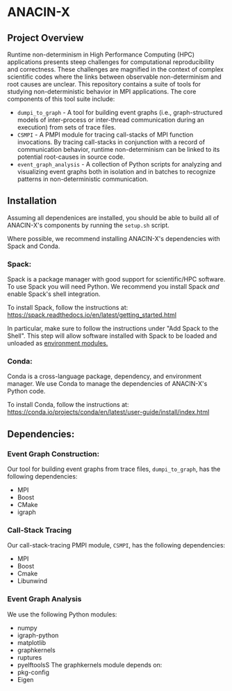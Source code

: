 # ANACIN-X
## Project Overview
Runtime non-determinism in High Performance Computing (HPC) applications presents steep challenges for computational reproducibility and correctness. These challenges are magnified in the context of complex scientific codes where the links between observable non-determinism and root causes are unclear. This repository contains a suite of tools for studying non-deterministic behavior in MPI applications. The core components of this tool suite include:
* `dumpi_to_graph` - A tool for building event graphs (i.e., graph-structured models of inter-process or inter-thread communication during an execution) from sets of trace files. 
* `CSMPI` - A PMPI module for tracing call-stacks of MPI function invocations. By tracing call-stacks in conjunction with a record of communication behavior, runtime non-determinism can be linked to its potential root-causes in source code. 
* `event_graph_analysis` - A collection of Python scripts for analyzing and visualizing event graphs both in isolation and in batches to recognize patterns in non-deterministic communication. 

## Installation
Assuming all dependenices are installed, you should be able to build all of ANACIN-X's components by running the `setup.sh` script.

Where possible, we recommend installing ANACIN-X's dependencies with Spack and Conda.

### Spack:
Spack is a package manager with good support for scientific/HPC software. To use Spack you will need Python. We recommend you install Spack *and* enable Spack's shell integration. 

To install Spack, follow the instructions at: https://spack.readthedocs.io/en/latest/getting_started.html

In particular, make sure to follow the instructions under "Add Spack to the Shell". This step will allow software installed with Spack to be loaded and unloaded as [environment modules.](https://spack.readthedocs.io/en/latest/getting_started.html#installenvironmentmodules) 

### Conda:
Conda is a cross-language package, dependency, and environment manager. We use Conda to manage the dependencies of ANACIN-X's Python code. 

To install Conda, follow the instructions at: https://conda.io/projects/conda/en/latest/user-guide/install/index.html


## Dependencies:
### Event Graph Construction:
Our tool for building event graphs from trace files, `dumpi_to_graph`, has the following dependencies:
* MPI
* Boost
* CMake
* igraph

### Call-Stack Tracing
Our call-stack-tracing PMPI module, `CSMPI`, has the following dependencies:
* MPI
* Boost
* Cmake
* Libunwind

### Event Graph Analysis 
We use the following Python modules:
* numpy
* igraph-python
* matplotlib
* graphkernels
* ruptures
* pyelftoolsS
The graphkernels module depends on:
* pkg-config
* Eigen

